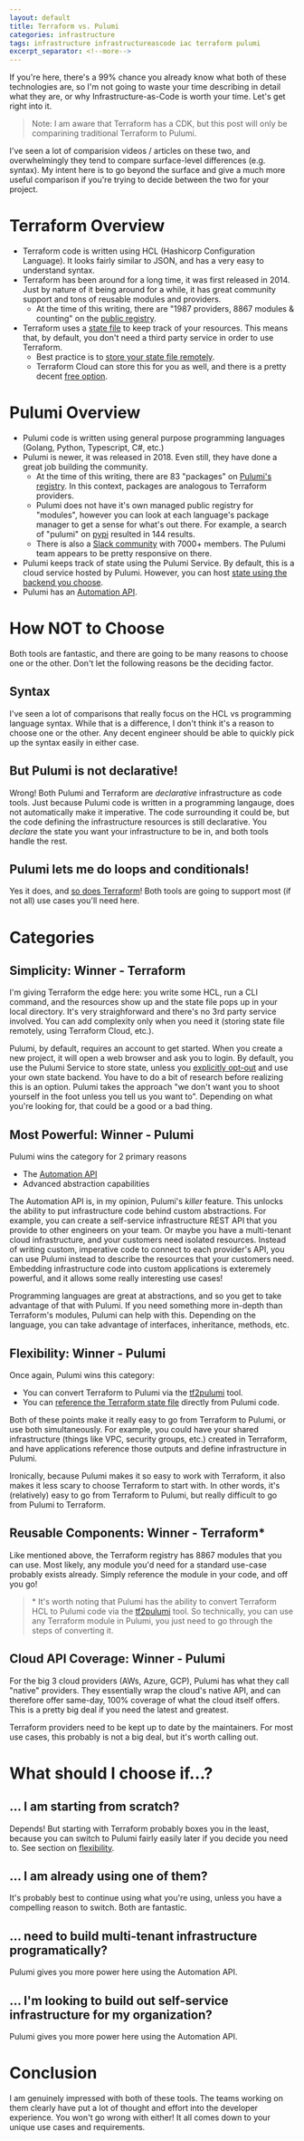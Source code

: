 ```yaml
---
layout: default
title: Terraform vs. Pulumi
categories: infrastructure
tags: infrastructure infrastructureascode iac terraform pulumi
excerpt_separator: <!--more-->
---
```


If you're here, there's a 99% chance you already know what both of these technologies are, so I'm not going to waste your time describing in detail what they are, or why Infrastructure-as-Code is worth your time. Let's get right into it.

<!--more-->

> Note: I am aware that Terraform has a CDK, but this post will only be comparining traditional Terraform to Pulumi.

I've seen a lot of comparision videos / articles on these two, and overwhelmingly they tend to compare surface-level differences (e.g. syntax). My intent here is to go beyond the surface and give a much more useful comparison if you're trying to decide between the two for your project.

# Terraform Overview
- Terraform code is written using HCL (Hashicorp Configuration Language). It looks fairly similar to JSON, and has a very easy to understand syntax.
- Terraform has been around for a long time, it was first released in 2014. Just by nature of it being around for a while, it has great community support and tons of reusable modules and providers. 
    - At the time of this writing, there are "1987 providers, 8867 modules & counting" on the [public registry](https://registry.terraform.io/).
- Terraform uses a [state file](https://www.terraform.io/language/state) to keep track of your resources. This means that, by default, you don't need a third party service in order to use Terraform.
    - Best practice is to [store your state file remotely](https://www.terraform.io/language/state/remote).
    - Terraform Cloud can store this for you as well, and there is a pretty decent [free option](https://cloud.hashicorp.com/products/terraform/pricing).

# Pulumi Overview
- Pulumi code is written using general purpose programming languages (Golang, Python, Typescript, C#, etc.)
- Pulumi is newer, it was released in 2018. Even still, they have done a great job building the community.
    - At the time of this writing, there are 83 "packages" on [Pulumi's registry](https://www.pulumi.com/registry/). In this context, packages are analogous to Terraform providers.
    - Pulumi does not have it's own managed public registry for "modules", however you can look at each language's package manager to get a sense for what's out there. For example, a search of "pulumi" on [pypi](https://pypi.org/search/?q=pulumi) resulted in 144 results.
    - There is also a [Slack community](https://slack.pulumi.com/) with 7000+ members. The Pulumi team appears to be pretty responsive on there.
- Pulumi keeps track of state using the Pulumi Service. By default, this is a cloud service hosted by Pulumi. However, you can host [state using the backend you choose](https://www.pulumi.com/docs/intro/concepts/state/).
- Pulumi has an [Automation API](https://www.pulumi.com/docs/guides/automation-api/).

# How NOT to Choose
Both tools are fantastic, and there are going to be many reasons to choose one or the other. Don't let the following reasons be the deciding factor.

## Syntax
I've seen a lot of comparisons that really focus on the HCL vs programming language syntax. While that is a difference, I don't think it's a reason to choose one or the other. Any decent engineer should be able to quickly pick up the syntax easily in either case.

## But Pulumi is not declarative!
Wrong! Both Pulumi and Terraform are *declarative* infrastructure as code tools. Just because Pulumi code is written in a programming langauge, does not automatically make it imperative. The code surrounding it could be, but the code defining the infrastructure resources is still declarative. You *declare* the state you want your infrastructure to be in, and both tools handle the rest.

## Pulumi lets me do loops and conditionals!
Yes it does, and [so does Terraform](https://www.terraform.io/language/expressions)! Both tools are going to support most (if not all) use cases you'll need here.

# Categories
## Simplicity: Winner - Terraform
I'm giving Terraform the edge here: you write some HCL, run a CLI command, and the resources show up and the state file pops up in your local directory. It's very straighforward and there's no 3rd party service involved. You can add complexity only when you need it (storing state file remotely, using Terraform Cloud, etc.).

Pulumi, by default, requires an account to get started. When you create a new project, it will open a web browser and ask you to login. By default, you use the Pulumi Service to store state, unless you [explicitly opt-out](https://www.pulumi.com/docs/intro/concepts/state/) and use your own state backend. You have to do a bit of research before realizing this is an option. Pulumi takes the approach "we don't want you to shoot yourself in the foot unless you tell us you want to". Depending on what you're looking for, that could be a good or a bad thing.

## Most Powerful: Winner - Pulumi
Pulumi wins the category for 2 primary reasons
- The [Automation API](https://www.pulumi.com/docs/guides/automation-api/)
- Advanced abstraction capabilities

The Automation API is, in my opinion, Pulumi's *killer* feature. This unlocks the ability to put infrastructure code behind custom abstractions. For example, you can create a self-service infrastructure REST API that you provide to other engineers on your team. Or maybe you have a multi-tenant cloud infrastructure, and your customers need isolated resources. Instead of writing custom, imperative code to connect to each provider's API, you can use Pulumi instead to describe the resources that your customers need. Embedding infrastructure code into custom applications is exteremely powerful, and it allows some really interesting use cases!

Programming languages are great at abstractions, and so you get to take advantage of that with Pulumi. If you need something more in-depth than Terraform's modules, Pulumi can help with this. Depending on the language, you can take advantage of interfaces, inheritance, methods, etc.

## Flexibility: Winner - Pulumi
Once again, Pulumi wins this category:
- You can convert Terraform to Pulumi via the [tf2pulumi](https://github.com/pulumi/tf2pulumi) tool.
- You can [reference the Terraform state file](https://www.pulumi.com/docs/guides/adopting/from_terraform/#referencing-terraform-state) directly from Pulumi code.

Both of these points make it really easy to go from Terraform to Pulumi, or use both simultaneously. For example, you could have your shared infrastructure (things like VPC, security groups, etc.) created in Terraform, and have applications reference those outputs and define infrastructure in Pulumi.

Ironically, because Pulumi makes it so easy to work with Terraform, it also makes it less scary to choose Terraform to start with. In other words, it's (relatively) easy to go from Terraform to Pulumi, but really difficult to go from Pulumi to Terraform.

## Reusable Components: Winner - Terraform*
Like mentioned above, the Terraform registry has 8867 modules that you can use. Most likely, any module you'd need for a standard use-case probably exists already. Simply reference the module in your code, and off you go!

> \* It's worth noting that Pulumi has the ability to convert Terraform HCL to Pulumi code via the [tf2pulumi](https://github.com/pulumi/tf2pulumi) tool. So technically, you can use any Terraform module in Pulumi, you just need to go through the steps of converting it.

## Cloud API Coverage: Winner - Pulumi
For the big 3 cloud providers (AWs, Azure, GCP), Pulumi has what they call "native" providers. They essentially wrap the cloud's native API, and can therefore offer same-day, 100% coverage of what the cloud itself offers. This is a pretty big deal if you need the latest and greatest.

Terraform providers need to be kept up to date by the maintainers. For most use cases, this probably is not a big deal, but it's worth calling out.

# What should I choose if...?
## ... I am starting from scratch?
Depends! But starting with Terraform probably boxes you in the least, because you can switch to Pulumi fairly easily later if you decide you need to. See section on [flexibility](#flexibility-winner---pulumi). 

## ... I am already using one of them?
It's probably best to continue using what you're using, unless you have a compelling reason to switch. Both are fantastic.

## ... need to build multi-tenant infrastructure programatically?
Pulumi gives you more power here using the Automation API.

## ... I'm looking to build out self-service infrastructure for my organization?
Pulumi gives you more power here using the Automation API.

# Conclusion
I am genuinely impressed with both of these tools. The teams working on them clearly have put a lot of thought and effort into the developer experience. You won't go wrong with either! It all comes down to your unique use cases and requirements.

